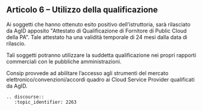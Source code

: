 ## Articolo 6 – Utilizzo della qualificazione

Ai soggetti che hanno ottenuto esito positivo dell’istruttoria, sarà rilasciato
da AgID apposito "Attestato di Qualificazione di Fornitore di Public Cloud
della PA". Tale attestato ha una validità temporale di 24 mesi dalla data di
rilascio.

Tali soggetti potranno utilizzare la suddetta qualificazione nei propri
rapporti commerciali con le pubbliche amministrazioni.

Consip provvede ad abilitare l’accesso agli strumenti del mercato
elettronico/convenzioni/accordi quadro ai Cloud Service Provider qualificati da
AgID.

```eval_rst
.. discourse::
   :topic_identifier: 2263
```
